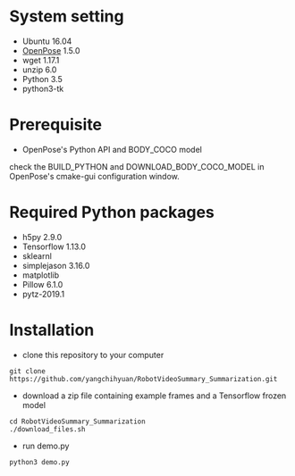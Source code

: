 # System setting #
- Ubuntu 16.04
- [OpenPose](https://github.com/CMU-Perceptual-Computing-Lab/openpose) 1.5.0
- wget 1.17.1
- unzip 6.0
- Python 3.5
- python3-tk


# Prerequisite #
- OpenPose's Python API and BODY_COCO model

check the BUILD_PYTHON and DOWNLOAD_BODY_COCO_MODEL in OpenPose's cmake-gui configuration window.

# Required Python packages #
- h5py 2.9.0
- Tensorflow 1.13.0
- sklearnl
- simplejason 3.16.0
- matplotlib
- Pillow 6.1.0
- pytz-2019.1

# Installation #
- clone this repository to your computer
```
git clone https://github.com/yangchihyuan/RobotVideoSummary_Summarization.git
```
- download a zip file containing example frames and a Tensorflow frozen model
```
cd RobotVideoSummary_Summarization
./download_files.sh
```
- run demo.py
```
python3 demo.py
```
